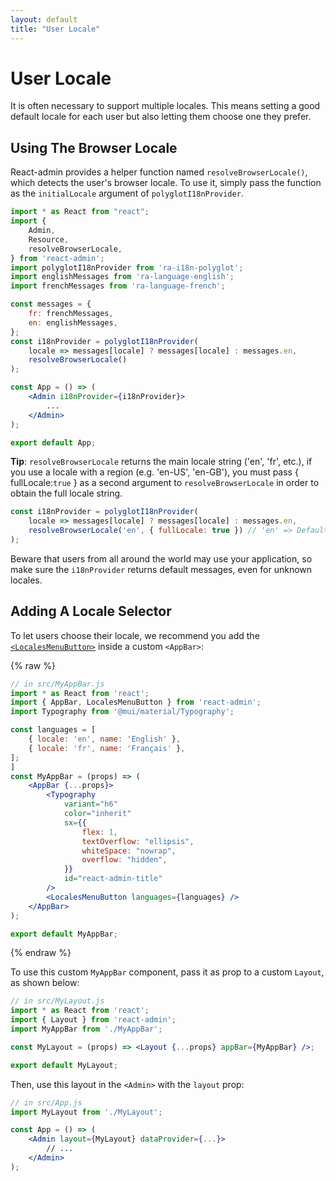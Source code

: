 ```yaml
---
layout: default
title: "User Locale"
---
```


# User Locale

It is often necessary to support multiple locales. This means setting a good default locale for each user but also letting them choose one they prefer.

## Using The Browser Locale

React-admin provides a helper function named `resolveBrowserLocale()`, which detects the user's browser locale. To use it, simply pass the function as the `initialLocale` argument of `polyglotI18nProvider`.

```jsx
import * as React from "react";
import { 
    Admin,
    Resource,
    resolveBrowserLocale,
} from 'react-admin';
import polyglotI18nProvider from 'ra-i18n-polyglot';
import englishMessages from 'ra-language-english';
import frenchMessages from 'ra-language-french';

const messages = {
    fr: frenchMessages,
    en: englishMessages,
};
const i18nProvider = polyglotI18nProvider(
    locale => messages[locale] ? messages[locale] : messages.en,
    resolveBrowserLocale()
);

const App = () => (
    <Admin i18nProvider={i18nProvider}>
        ...
    </Admin>
);

export default App;
```

**Tip**: `resolveBrowserLocale` returns the main locale string ('en', 'fr', etc.), if you use a locale with a region (e.g. 'en-US', 'en-GB'), you must pass { fullLocale:`true` } as a second argument to `resolveBrowserLocale` in order to obtain the full locale string.

```jsx
const i18nProvider = polyglotI18nProvider(
    locale => messages[locale] ? messages[locale] : messages.en,
    resolveBrowserLocale('en', { fullLocale: true }) // 'en' => Default locale when browser locale can't be resolved, { fullLocale: true } => Return full locale
);
```

Beware that users from all around the world may use your application, so make sure the `i18nProvider` returns default messages, even for unknown locales.

## Adding A Locale Selector

To let users choose their locale, we recommend you add the [`<LocalesMenuButton>`](./LocalesMenuButton.md) inside a custom `<AppBar>`:

{% raw %}
```jsx
// in src/MyAppBar.js
import * as React from 'react';
import { AppBar, LocalesMenuButton } from 'react-admin';
import Typography from '@mui/material/Typography';

const languages = [
    { locale: 'en', name: 'English' },
    { locale: 'fr', name: 'Français' },
];
]
const MyAppBar = (props) => (
    <AppBar {...props}>
        <Typography
            variant="h6"
            color="inherit"
            sx={{
                flex: 1,
                textOverflow: "ellipsis",
                whiteSpace: "nowrap",
                overflow: "hidden",
            }}
            id="react-admin-title"
        />
        <LocalesMenuButton languages={languages} />
    </AppBar>
);

export default MyAppBar;
```
{% endraw %}

To use this custom `MyAppBar` component, pass it as prop to a custom `Layout`, as shown below:

```jsx
// in src/MyLayout.js
import * as React from 'react';
import { Layout } from 'react-admin';
import MyAppBar from './MyAppBar';

const MyLayout = (props) => <Layout {...props} appBar={MyAppBar} />;

export default MyLayout;
```

Then, use this layout in the `<Admin>` with the `layout` prop:

```jsx
// in src/App.js
import MyLayout from './MyLayout';

const App = () => (
    <Admin layout={MyLayout} dataProvider={...}>
        // ...
    </Admin>
);
```
